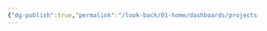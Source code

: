 ```yaml
---
{"dg-publish":true,"permalink":"/look-back/01-home/dashboards/projects-dashboard-3/","noteIcon":"","created":"2025-09-23T16:49:12.588+02:00","updated":"2025-09-23T16:49:03.662+02:00"}
---
```


